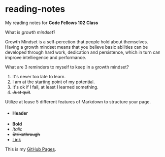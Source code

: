 # reading-notes
My reading notes for **Code Fellows 102 Class**

What is *growth mindset*?

Growth Mindset is a self-percetion that people hold about themselves. Having a growth mindset means that you believe basic abilities can be developed through hard work, dedication and persistence, which in turn can improve intelliegence and performance.

What are 3 reminders to myself to keep in a growth mindset?

1. It's never too late to learn.
2. I am at the starting point of my potential. 
3. It's ok if I fail, at least I learned something.
4. ~~Just quit~~. 

Utilize at lease 5 different features of Markdown to structure your page.

- #### Header
- **Bold**
- *Italic*
- ~~Strikethrough~~
- [Link](https://github.com/yenxiongyuan)


This is my [GitHub Pages](https://github.com/yenxiongyuan).